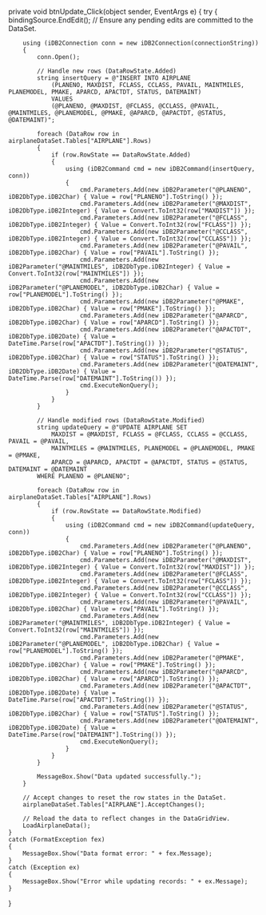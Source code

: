 private void btnUpdate_Click(object sender, EventArgs e)
{
    try
    {
        bindingSource.EndEdit(); // Ensure any pending edits are committed to the DataSet.

        using (iDB2Connection conn = new iDB2Connection(connectionString))
        {
            conn.Open();

            // Handle new rows (DataRowState.Added)
            string insertQuery = @"INSERT INTO AIRPLANE 
                (PLANENO, MAXDIST, FCLASS, CCLASS, PAVAIL, MAINTMILES, PLANEMODEL, PMAKE, APARCD, APACTDT, STATUS, DATEMAINT)
                VALUES 
                (@PLANENO, @MAXDIST, @FCLASS, @CCLASS, @PAVAIL, @MAINTMILES, @PLANEMODEL, @PMAKE, @APARCD, @APACTDT, @STATUS, @DATEMAINT)";

            foreach (DataRow row in airplaneDataSet.Tables["AIRPLANE"].Rows)
            {
                if (row.RowState == DataRowState.Added)
                {
                    using (iDB2Command cmd = new iDB2Command(insertQuery, conn))
                    {
                        cmd.Parameters.Add(new iDB2Parameter("@PLANENO", iDB2DbType.iDB2Char) { Value = row["PLANENO"].ToString() });
                        cmd.Parameters.Add(new iDB2Parameter("@MAXDIST", iDB2DbType.iDB2Integer) { Value = Convert.ToInt32(row["MAXDIST"]) });
                        cmd.Parameters.Add(new iDB2Parameter("@FCLASS", iDB2DbType.iDB2Integer) { Value = Convert.ToInt32(row["FCLASS"]) });
                        cmd.Parameters.Add(new iDB2Parameter("@CCLASS", iDB2DbType.iDB2Integer) { Value = Convert.ToInt32(row["CCLASS"]) });
                        cmd.Parameters.Add(new iDB2Parameter("@PAVAIL", iDB2DbType.iDB2Char) { Value = row["PAVAIL"].ToString() });
                        cmd.Parameters.Add(new iDB2Parameter("@MAINTMILES", iDB2DbType.iDB2Integer) { Value = Convert.ToInt32(row["MAINTMILES"]) });
                        cmd.Parameters.Add(new iDB2Parameter("@PLANEMODEL", iDB2DbType.iDB2Char) { Value = row["PLANEMODEL"].ToString() });
                        cmd.Parameters.Add(new iDB2Parameter("@PMAKE", iDB2DbType.iDB2Char) { Value = row["PMAKE"].ToString() });
                        cmd.Parameters.Add(new iDB2Parameter("@APARCD", iDB2DbType.iDB2Char) { Value = row["APARCD"].ToString() });
                        cmd.Parameters.Add(new iDB2Parameter("@APACTDT", iDB2DbType.iDB2Date) { Value = DateTime.Parse(row["APACTDT"].ToString()) });
                        cmd.Parameters.Add(new iDB2Parameter("@STATUS", iDB2DbType.iDB2Char) { Value = row["STATUS"].ToString() });
                        cmd.Parameters.Add(new iDB2Parameter("@DATEMAINT", iDB2DbType.iDB2Date) { Value = DateTime.Parse(row["DATEMAINT"].ToString()) });
                        cmd.ExecuteNonQuery();
                    }
                }
            }

            // Handle modified rows (DataRowState.Modified)
            string updateQuery = @"UPDATE AIRPLANE SET
                MAXDIST = @MAXDIST, FCLASS = @FCLASS, CCLASS = @CCLASS, PAVAIL = @PAVAIL,
                MAINTMILES = @MAINTMILES, PLANEMODEL = @PLANEMODEL, PMAKE = @PMAKE, 
                APARCD = @APARCD, APACTDT = @APACTDT, STATUS = @STATUS, DATEMAINT = @DATEMAINT
            WHERE PLANENO = @PLANENO";

            foreach (DataRow row in airplaneDataSet.Tables["AIRPLANE"].Rows)
            {
                if (row.RowState == DataRowState.Modified)
                {
                    using (iDB2Command cmd = new iDB2Command(updateQuery, conn))
                    {
                        cmd.Parameters.Add(new iDB2Parameter("@PLANENO", iDB2DbType.iDB2Char) { Value = row["PLANENO"].ToString() });
                        cmd.Parameters.Add(new iDB2Parameter("@MAXDIST", iDB2DbType.iDB2Integer) { Value = Convert.ToInt32(row["MAXDIST"]) });
                        cmd.Parameters.Add(new iDB2Parameter("@FCLASS", iDB2DbType.iDB2Integer) { Value = Convert.ToInt32(row["FCLASS"]) });
                        cmd.Parameters.Add(new iDB2Parameter("@CCLASS", iDB2DbType.iDB2Integer) { Value = Convert.ToInt32(row["CCLASS"]) });
                        cmd.Parameters.Add(new iDB2Parameter("@PAVAIL", iDB2DbType.iDB2Char) { Value = row["PAVAIL"].ToString() });
                        cmd.Parameters.Add(new iDB2Parameter("@MAINTMILES", iDB2DbType.iDB2Integer) { Value = Convert.ToInt32(row["MAINTMILES"]) });
                        cmd.Parameters.Add(new iDB2Parameter("@PLANEMODEL", iDB2DbType.iDB2Char) { Value = row["PLANEMODEL"].ToString() });
                        cmd.Parameters.Add(new iDB2Parameter("@PMAKE", iDB2DbType.iDB2Char) { Value = row["PMAKE"].ToString() });
                        cmd.Parameters.Add(new iDB2Parameter("@APARCD", iDB2DbType.iDB2Char) { Value = row["APARCD"].ToString() });
                        cmd.Parameters.Add(new iDB2Parameter("@APACTDT", iDB2DbType.iDB2Date) { Value = DateTime.Parse(row["APACTDT"].ToString()) });
                        cmd.Parameters.Add(new iDB2Parameter("@STATUS", iDB2DbType.iDB2Char) { Value = row["STATUS"].ToString() });
                        cmd.Parameters.Add(new iDB2Parameter("@DATEMAINT", iDB2DbType.iDB2Date) { Value = DateTime.Parse(row["DATEMAINT"].ToString()) });
                        cmd.ExecuteNonQuery();
                    }
                }
            }

            MessageBox.Show("Data updated successfully.");
        }

        // Accept changes to reset the row states in the DataSet.
        airplaneDataSet.Tables["AIRPLANE"].AcceptChanges();

        // Reload the data to reflect changes in the DataGridView.
        LoadAirplaneData();
    }
    catch (FormatException fex)
    {
        MessageBox.Show("Data format error: " + fex.Message);
    }
    catch (Exception ex)
    {
        MessageBox.Show("Error while updating records: " + ex.Message);
    }
}
